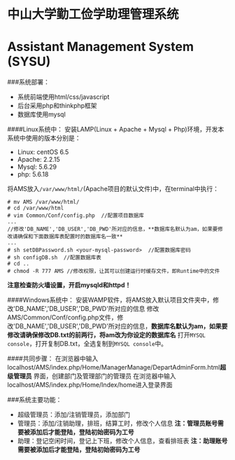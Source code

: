 ﻿# 中山大学勤工俭学助理管理系统
# Assistant Management System (SYSU)

###系统部署：
- 系统前端使用html/css/javascript
- 后台采用php和thinkphp框架
- 数据库使用mysql

####Linux系统中：
安装LAMP(Linux + Apache + Mysql + Php)环境，开发本系统中使用的版本分别是：
- Linux: centOS 6.5
- Apache: 2.2.15
- Mysql: 5.6.29
- php: 5.6.18

将AMS放入`/var/www/html/`(Apache项目的默认文件)中，在terminal中执行：
```shell
# mv AMS /var/www/html/
# cd /var/www/html
# vim Common/Conf/config.php  //配置项目数据库
...
//修改'DB_NAME','DB_USER','DB_PWD'所对应的信息，**数据库名默认为am，如果要修改请确保和下面数据库表配置时的数据库名一致**
...
# sh setDBPassword.sh <your-mysql-password>  //配置数据库密码
# sh configDB.sh  //配置数据库表
# cd ..
# chmod -R 777 AMS //修改权限，让其可以创建运行时缓存文件，即Runtime中的文件
```
**注意检查防火墙设置，开启mysqld和httpd！**

####Windows系统中：
安装WAMP软件，将AMS放入默认项目文件夹中，修改'DB_NAME','DB_USER','DB_PWD'所对应的信息
修改AMS/Common/Conf/config.php文件，修改'DB_NAME','DB_USER','DB_PWD'所对应的信息，**数据库名默认为am，如果要修改请确保修改DB.txt的前两行，将am改为你设定的数据库名**
打开`MYSQL console`，打开复制DB.txt，全选复制到`MYSQL console`中。

####共同步骤：
在浏览器中输入localhost/AMS/index.php/Home/ManagerManage/DepartAdminForm.html**超级管理员** 界面，创建部门及管理部门的管理员
在浏览器中输入localhost/AMS/index.php/Home/Index/home进入登录界面

###系统主要功能：
- 超级管理员：添加/注销管理员，添加部门
- 管理员：添加/注销助理，排班，结算工时，修改个人信息 **注：管理员账号需要被添加后才能登陆，登陆初始密码为工号**
- 助理：登记空闲时间，登记上下班，修改个人信息，查看排班表 **注：助理账号需要被添加后才能登陆，登陆初始密码为工号**

